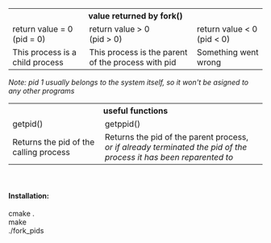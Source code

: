 <table>
  <tr>
    <th colspan="3">value returned by fork()</th>
  </tr>
  <tr>
    <td>return value = 0 <br>(pid = 0)</td>
    <td>return value > 0 <br>(pid > 0)</td>
    <td>return value < 0 <br>(pid < 0)</td>
  </tr>
  <tr>
    <td>This process is a child process</td>
    <td>This process is the parent of the process with pid</td>
    <td>Something went wrong</td>
  </tr>
</table>
<p><i>Note: pid 1 usually belongs to the system itself, so it won't be asigned to any other programs</i></p>
<table>
  <tr>
    <th colspan="2">useful functions</th>
  </tr>
  <tr>
    <td>getpid()</td>
    <td>getppid()</td>
  </tr>
  <tr>
    <td>Returns the pid of the calling process</td>
    <td>Returns the pid of the parent process, <br><i>or if already terminated the pid of the process it has been reparented to</i></td>
  </tr>
</table>
<br>
<h4>Installation:</h4>
cmake .<br>
make<br>
./fork_pids
